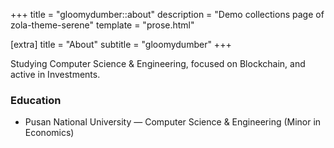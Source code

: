 +++
title = "gloomydumber::about"
description = "Demo collections page of zola-theme-serene"
template = "prose.html"

[extra]
title = "About"
subtitle = "gloomydumber"
+++

Studying Computer Science & Engineering, focused on Blockchain, and active in Investments.

### Education

- Pusan National University — Computer Science & Engineering (Minor in Economics)